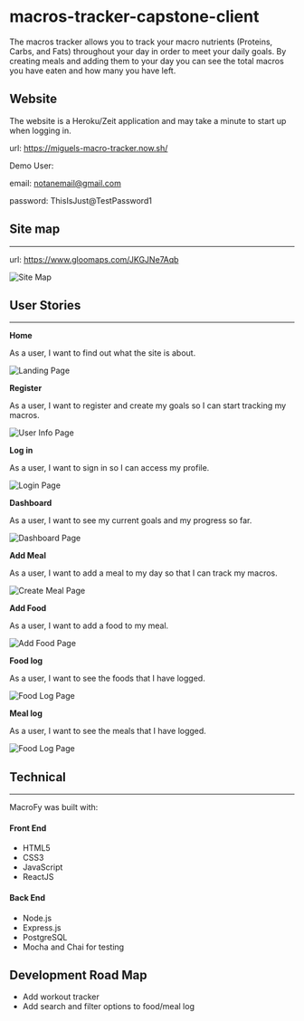 # macros-tracker-capstone-client

The macros tracker allows you to track your macro nutrients (Proteins, Carbs, and Fats) throughout your day in order to meet your daily goals. By creating meals and adding them to your day you can see the total macros you have eaten and how many you have left.

## Website

The website is a Heroku/Zeit application and may take a minute to start up when logging in.

url: https://miguels-macro-tracker.now.sh/

Demo User:

email:
notanemail@gmail.com

password:
ThisIsJust@TestPassword1

## Site map

---

url: https://www.gloomaps.com/JKGJNe7Aqb

![Site Map](/src/screenshots/macros-tracker-sitemap.png)

## User Stories

---

**Home**

As a user, I want to find out what the site is about.

![Landing Page](/src/screenshots/styled-screenshots/landing.PNG)

**Register**

As a user, I want to register and create my goals so I can start tracking my macros.

![User Info Page](/src/screenshots/styled-screenshots/register.PNG)

**Log in**

As a user, I want to sign in so I can access my profile.

![Login Page](/src/screenshots/styled-screenshots/sign-in.PNG)

**Dashboard**

As a user, I want to see my current goals and my progress so far.

![Dashboard Page](/src/screenshots/styled-screenshots/progress.PNG)

**Add Meal**

As a user, I want to add a meal to my day so that I can track my macros.

![Create Meal Page](/src/screenshots/styled-screenshots/creating-meal.PNG)

**Add Food**

As a user, I want to add a food to my meal.

![Add Food Page](/src/screenshots/styled-screenshots/create-food.PNG)

**Food log**

As a user, I want to see the foods that I have logged.

![Food Log Page](/src/screenshots/styled-screenshots/food-log.PNG)

**Meal log**

As a user, I want to see the meals that I have logged.

![Food Log Page](/src/screenshots/styled-screenshots/meal-log.PNG)

## Technical

---

MacroFy was built with:

#### Front End

- HTML5
- CSS3
- JavaScript
- ReactJS

#### Back End

- Node.js
- Express.js
- PostgreSQL
- Mocha and Chai for testing

## Development Road Map

- Add workout tracker
- Add search and filter options to food/meal log

